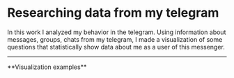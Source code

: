 # Researching data from my telegram
In this work I analyzed my behavior in the telegram. Using information about messages, groups, chats from my telegram, I made a visualization of some questions that statistically show data about me as a user of this messenger.
<hr>
**Visualization examples**


